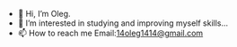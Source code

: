 - 👋 Hi, I’m Oleg.
- 👀 I’m interested in studying and improving myself skills...
- 📫 How to reach me 
Email:14oleg1414@gmail.com

<!---
off77th/off77th is a ✨ special ✨ repository because its `README.md` (this file) appears on your GitHub profile.
You can click the Preview link to take a look at your changes.
--->
